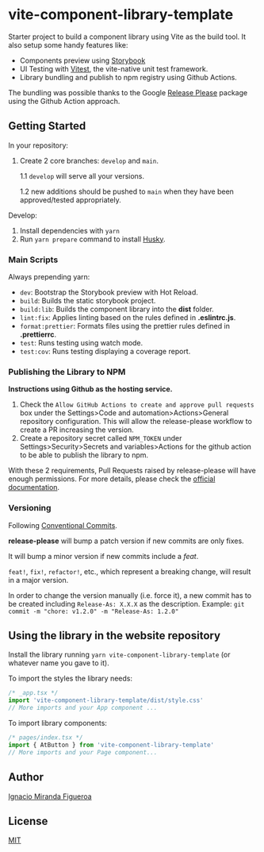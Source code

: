# vite-component-library-template

Starter project to build a component library using Vite as the build tool. It also setup some handy features like:

- Components preview using [Storybook](https://storybook.js.org/blog/storybook-for-vite/)
- UI Testing with [Vitest](https://vitest.dev/), the vite-native unit test framework.
- Library bundling and publish to npm registry using Github Actions.

The bundling was possible thanks to the Google [Release Please](https://github.com/googleapis/release-please) package using the Github Action approach.

## Getting Started

In your repository:

1. Create 2 core branches: `develop` and `main`.

   1.1 `develop` will serve all your versions.

   1.2 new additions should be pushed to `main` when they have been approved/tested appropriately.

Develop:

1. Install dependencies with `yarn`
2. Run `yarn prepare` command to install [Husky](https://typicode.github.io/husky).

### Main Scripts

Always prepending yarn:

- `dev`: Bootstrap the Storybook preview with Hot Reload.
- `build`: Builds the static storybook project.
- `build:lib`: Builds the component library into the **dist** folder.
- `lint:fix`: Applies linting based on the rules defined in **.eslintrc.js**.
- `format:prettier`: Formats files using the prettier rules defined in **.prettierrc**.
- `test`: Runs testing using watch mode.
- `test:cov`: Runs testing displaying a coverage report.

### Publishing the Library to NPM

**Instructions using Github as the hosting service.**

1. Check the `Allow GitHub Actions to create and approve pull requests` box under the Settings>Code and automation>Actions>General repository configuration. This will allow the release-please workflow to create a PR increasing the version.
2. Create a repository secret called `NPM_TOKEN` under Settings>Security>Secrets and variables>Actions for the github action to be able to publish the library to npm.

With these 2 requirements, Pull Requests raised by release-please will have enough permissions. For more details, please check the [official documentation](https://github.com/google-github-actions/release-please-action).

### Versioning

Following [Conventional Commits](https://www.conventionalcommits.org/).

**release-please** will bump a patch version if new commits are only fixes.

It will bump a minor version if new commits include a _feat_.

`feat!`, `fix!`, `refactor!`, etc., which represent a breaking change, will result in a major version.

In order to change the version manually (i.e. force it), a new commit has to be created including `Release-As: X.X.X` as the description.
Example: `git commit -m "chore: v1.2.0" -m "Release-As: 1.2.0"`

## Using the library in the website repository

Install the library running `yarn vite-component-library-template` (or whatever name you gave to it).

To import the styles the library needs:

```js
/* _app.tsx */
import 'vite-component-library-template/dist/style.css'
// More imports and your App component ...
```

To import library components:

```js
/* pages/index.tsx */
import { AtButton } from 'vite-component-library-template'
// More imports and your Page component...
```

## Author

[Ignacio Miranda Figueroa](https://www.linkedin.com/in/ignacio-miranda-figueroa/)

## License

[MIT](LICENSE)
